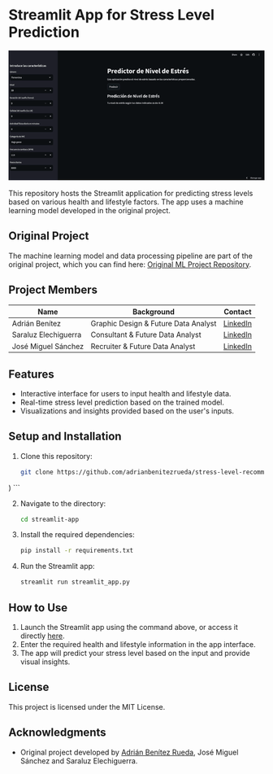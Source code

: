 # Streamlit App for Stress Level Prediction
![App gif](img/fast_video_resized.gif)

This repository hosts the Streamlit application for predicting stress levels based on various health and lifestyle factors. The app uses a machine learning model developed in the original project.

## Original Project
The machine learning model and data processing pipeline are part of the original project, which you can find here: [Original ML Project Repository](https://github.com/adrianbenitezrueda/ml-project).

## Project Members

| Name                | Background                   | Contact   |
|---------------------|-----------------------------|-----------|
| Adrián Benítez      | Graphic Design & Future Data Analyst | [LinkedIn](https://www.linkedin.com) |
| Saraluz Elechiguerra| Consultant & Future Data Analyst     | [LinkedIn](https://www.linkedin.com) |
| José Miguel Sánchez | Recruiter & Future Data Analyst     | [LinkedIn](https://www.linkedin.com) |

## Features
- Interactive interface for users to input health and lifestyle data.
- Real-time stress level prediction based on the trained model.
- Visualizations and insights provided based on the user's inputs.

## Setup and Installation

1. Clone this repository:
    ```bash
    git clone https://github.com/adrianbenitezrueda/stress-level-recommendations-streamlit-app.git
)
    ```

2. Navigate to the directory:
    ```bash
    cd streamlit-app
    ```

3. Install the required dependencies:
    ```bash
    pip install -r requirements.txt
    ```

4. Run the Streamlit app:
    ```bash
    streamlit run streamlit_app.py
    ```

## How to Use
1. Launch the Streamlit app using the command above, or access it directly [here](https://stress-level-recommendations.streamlit.app).
2. Enter the required health and lifestyle information in the app interface.
3. The app will predict your stress level based on the input and provide visual insights.

## License
This project is licensed under the MIT License.

## Acknowledgments
- Original project developed by [Adrián Benítez Rueda](https://github.com/adrianbenitezrueda), José Miguel Sánchez and Saraluz Elechiguerra.
